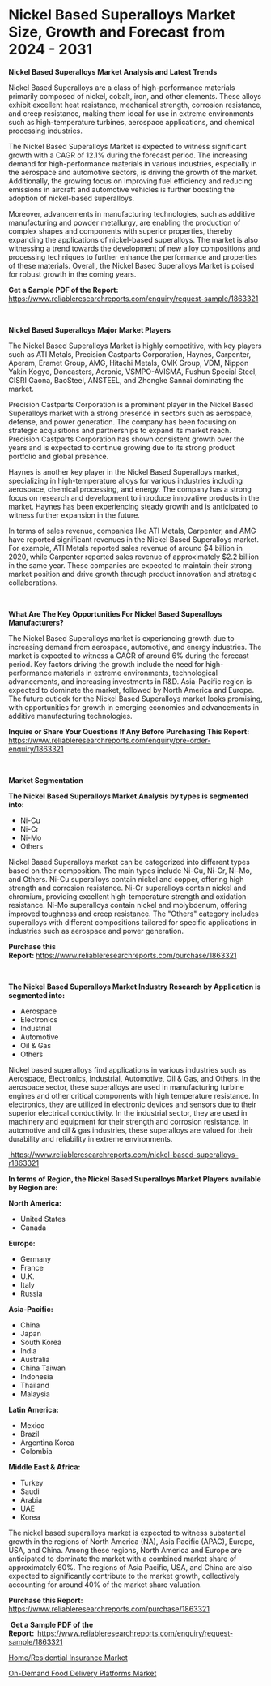<p><h1>Nickel Based Superalloys Market Size, Growth and Forecast from 2024 - 2031</h1></p><p><strong>Nickel Based Superalloys Market Analysis and Latest Trends</strong></p>
<p><p>Nickel Based Superalloys are a class of high-performance materials primarily composed of nickel, cobalt, iron, and other elements. These alloys exhibit excellent heat resistance, mechanical strength, corrosion resistance, and creep resistance, making them ideal for use in extreme environments such as high-temperature turbines, aerospace applications, and chemical processing industries.</p><p>The Nickel Based Superalloys Market is expected to witness significant growth with a CAGR of 12.1% during the forecast period. The increasing demand for high-performance materials in various industries, especially in the aerospace and automotive sectors, is driving the growth of the market. Additionally, the growing focus on improving fuel efficiency and reducing emissions in aircraft and automotive vehicles is further boosting the adoption of nickel-based superalloys.</p><p>Moreover, advancements in manufacturing technologies, such as additive manufacturing and powder metallurgy, are enabling the production of complex shapes and components with superior properties, thereby expanding the applications of nickel-based superalloys. The market is also witnessing a trend towards the development of new alloy compositions and processing techniques to further enhance the performance and properties of these materials. Overall, the Nickel Based Superalloys Market is poised for robust growth in the coming years.</p></p>
<p><strong>Get a Sample PDF of the Report:&nbsp;</strong> <a href="https://www.reliableresearchreports.com/enquiry/request-sample/1863321">https://www.reliableresearchreports.com/enquiry/request-sample/1863321</a></p>
<p>&nbsp;</p>
<p><strong>Nickel Based Superalloys Major Market Players</strong></p>
<p><p>The Nickel Based Superalloys Market is highly competitive, with key players such as ATI Metals, Precision Castparts Corporation, Haynes, Carpenter, Aperam, Eramet Group, AMG, Hitachi Metals, CMK Group, VDM, Nippon Yakin Kogyo, Doncasters, Acronic, VSMPO-AVISMA, Fushun Special Steel, CISRI Gaona, BaoSteel, ANSTEEL, and Zhongke Sannai dominating the market.</p><p>Precision Castparts Corporation is a prominent player in the Nickel Based Superalloys market with a strong presence in sectors such as aerospace, defense, and power generation. The company has been focusing on strategic acquisitions and partnerships to expand its market reach. Precision Castparts Corporation has shown consistent growth over the years and is expected to continue growing due to its strong product portfolio and global presence.</p><p>Haynes is another key player in the Nickel Based Superalloys market, specializing in high-temperature alloys for various industries including aerospace, chemical processing, and energy. The company has a strong focus on research and development to introduce innovative products in the market. Haynes has been experiencing steady growth and is anticipated to witness further expansion in the future.</p><p>In terms of sales revenue, companies like ATI Metals, Carpenter, and AMG have reported significant revenues in the Nickel Based Superalloys market. For example, ATI Metals reported sales revenue of around $4 billion in 2020, while Carpenter reported sales revenue of approximately $2.2 billion in the same year. These companies are expected to maintain their strong market position and drive growth through product innovation and strategic collaborations.</p></p>
<p>&nbsp;</p>
<p><strong>What Are The Key Opportunities For Nickel Based Superalloys Manufacturers?</strong></p>
<p><p>The Nickel Based Superalloys market is experiencing growth due to increasing demand from aerospace, automotive, and energy industries. The market is expected to witness a CAGR of around 6% during the forecast period. Key factors driving the growth include the need for high-performance materials in extreme environments, technological advancements, and increasing investments in R&D. Asia-Pacific region is expected to dominate the market, followed by North America and Europe. The future outlook for the Nickel Based Superalloys market looks promising, with opportunities for growth in emerging economies and advancements in additive manufacturing technologies.</p></p>
<p><strong>Inquire or Share Your Questions If Any Before Purchasing This Report:</strong> <a href="https://www.reliableresearchreports.com/enquiry/pre-order-enquiry/1863321">https://www.reliableresearchreports.com/enquiry/pre-order-enquiry/1863321</a></p>
<p>&nbsp;</p>
<p><strong>Market Segmentation</strong></p>
<p><strong>The Nickel Based Superalloys Market Analysis by types is segmented into:</strong></p>
<p><ul><li>Ni-Cu</li><li>Ni-Cr</li><li>Ni-Mo</li><li>Others</li></ul></p>
<p><p>Nickel Based Superalloys market can be categorized into different types based on their composition. The main types include Ni-Cu, Ni-Cr, Ni-Mo, and Others. Ni-Cu superalloys contain nickel and copper, offering high strength and corrosion resistance. Ni-Cr superalloys contain nickel and chromium, providing excellent high-temperature strength and oxidation resistance. Ni-Mo superalloys contain nickel and molybdenum, offering improved toughness and creep resistance. The "Others" category includes superalloys with different compositions tailored for specific applications in industries such as aerospace and power generation.</p></p>
<p><strong>Purchase this Report:&nbsp;</strong><a href="https://www.reliableresearchreports.com/purchase/1863321">https://www.reliableresearchreports.com/purchase/1863321</a></p>
<p>&nbsp;</p>
<p><strong>The Nickel Based Superalloys Market Industry Research by Application is segmented into:</strong></p>
<p><ul><li>Aerospace</li><li>Electronics</li><li>Industrial</li><li>Automotive</li><li>Oil & Gas</li><li>Others</li></ul></p>
<p><p>Nickel based superalloys find applications in various industries such as Aerospace, Electronics, Industrial, Automotive, Oil & Gas, and Others. In the aerospace sector, these superalloys are used in manufacturing turbine engines and other critical components with high temperature resistance. In electronics, they are utilized in electronic devices and sensors due to their superior electrical conductivity. In the industrial sector, they are used in machinery and equipment for their strength and corrosion resistance. In automotive and oil & gas industries, these superalloys are valued for their durability and reliability in extreme environments.</p></p>
<p><a href="https://www.reliableresearchreports.com/nickel-based-superalloys-r1863321">&nbsp;https://www.reliableresearchreports.com/nickel-based-superalloys-r1863321</a></p>
<p><strong>In terms of Region, the Nickel Based Superalloys Market Players available by Region are:</strong></p>
<p>
    <p> <strong> North America: </strong>
        <ul>
            <li>United States</li>
            <li>Canada</li>
        </ul>
        </p> 
    <p> <strong> Europe: </strong>
        <ul>
            <li>Germany</li>
            <li>France</li>
            <li>U.K.</li>
            <li>Italy</li>
            <li>Russia</li>
        </ul>
        </p> 
    <p> <strong> Asia-Pacific: </strong>
        <ul>
            <li>China</li>
            <li>Japan</li>
            <li>South Korea</li>
            <li>India</li>
            <li>Australia</li>
            <li>China Taiwan</li>
            <li>Indonesia</li>
            <li>Thailand</li>
            <li>Malaysia</li>
        </ul>
        </p> 
    <p> <strong> Latin America: </strong>
        <ul>
            <li>Mexico</li>
            <li>Brazil</li>
            <li>Argentina Korea</li>
            <li>Colombia</li>
        </ul>
        </p> 
    <p> <strong> Middle East & Africa: </strong>
        <ul>
            <li>Turkey</li>
            <li>Saudi</li>
            <li>Arabia</li>
            <li>UAE</li>
            <li>Korea</li>
        </ul>
    </p>
    </p>
<p><p>The nickel based superalloys market is expected to witness substantial growth in the regions of North America (NA), Asia Pacific (APAC), Europe, USA, and China. Among these regions, North America and Europe are anticipated to dominate the market with a combined market share of approximately 60%. The regions of Asia Pacific, USA, and China are also expected to significantly contribute to the market growth, collectively accounting for around 40% of the market share valuation.</p></p>
<p><strong>Purchase this Report: </strong><a href="https://www.reliableresearchreports.com/purchase/1863321">https://www.reliableresearchreports.com/purchase/1863321</a></p>
<p>&nbsp;<strong>Get a Sample PDF of the Report:&nbsp;&nbsp;</strong><a href="https://www.reliableresearchreports.com/enquiry/request-sample/1863321">https://www.reliableresearchreports.com/enquiry/request-sample/1863321</a></p>
<p><strong></strong></p>
<p><p><a href="https://github.com/rahu1506/Market-Research-Report-List-5/blob/main/homeresidential-insurance-market.md">Home/Residential Insurance Market</a></p><p><a href="https://github.com/juniordelafrance/Market-Research-Report-List-4/blob/main/on-demand-food-delivery-platforms-market.md">On-Demand Food Delivery Platforms Market</a></p></p>